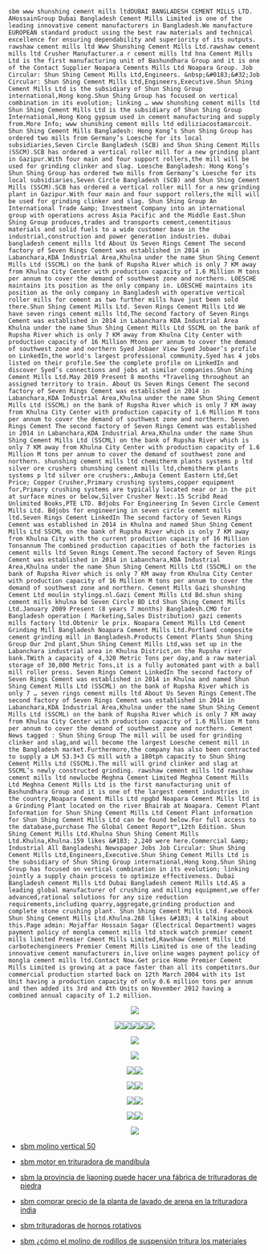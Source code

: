 
```
sbm www shunshing cement mills ltdDUBAI BANGLADESH CEMENT MILLS LTD. AHossainGroup Dubai Bangladesh Cement Mills Limited is one of the leading innovative cement manufacturers in Bangladesh.We manufacture EUROPEAN standard product using the best raw materials and technical excellence for ensuring dependability and superiority of its outputs. rawshaw cement mills ltd Www Shunshing Cement Mills Ltd.rawshaw cement mills ltd Crusher Manufacturer.a r cement mills ltd hna Cement Mills Ltd is the first manufacturing unit of Bashundhara Group and it is one of the Contact Supplier Noapara Cements Mills Ltd Noapara Group. Job Circular: Shun Shing Cement Mills Ltd,Engineers. &nbsp;&#0183;&#32;Job Circular: Shun Shing Cement Mills Ltd,Engineers,Executive.Shun Shing Cement Mills Ltd is the subsidiary of Shun Shing Group international,Hong kong.Shun Shing Group has focused on vertical combination in its evolution; linking … www shunshing cement mills ltd Shun Shing Cement Mills Ltd is the subsidiary of Shun Shing Group International,Hong Kong gypsum used in cement manufacturing and supply from.More Info; www shunshing cement mills ltd ediliziacostamarcoit. Shun Shing Cement Mills Bangladesh: Hong Kong’s Shun Shing Group has ordered two mills from Germany’s Loesche for its local subsidiaries,Seven Circle Bangladesh (SCB) and Shun Shing Cement Mills (SSCM).SCB has ordered a vertical roller mill for a new grinding plant in Gazipur.With four main and four support rollers,the mill will be used for grinding clinker and slag. Loesche Bangladesh: Hong Kong’s Shun Shing Group has ordered two mills from Germany’s Loesche for its local subsidiaries,Seven Circle Bangladesh (SCB) and Shun Shing Cement Mills (SSCM).SCB has ordered a vertical roller mill for a new grinding plant in Gazipur.With four main and four support rollers,the mill will be used for grinding clinker and slag. Shun Shing Group An International Trade &amp; Investment Company into an international group with operations across Asia Pacific and the Middle East.Shun Shing Group produces,trades and transports cement,cementitious materials and solid fuels to a wide customer base in the industrial,construction and power generation industries. dubai bangladesh cement mills ltd About Us Seven Rings Cement The second factory of Seven Rings Cement was established in 2014 in Labanchara,KDA Industrial Area,Khulna under the name Shun Shing Cement Mills Ltd (SSCML) on the bank of Rupsha River which is only 7 KM away from Khulna City Center with production capacity of 1.6 Million M tons per annum to cover the demand of southwest zone and northern. LOESCHE maintains its position as the only company in. LOESCHE maintains its position as the only company in Bangladesh with operative vertical roller mills for cement as two further mills have just been sold there.Shun Shing Cement Mills Ltd. Seven Rings Cement Mills Ltd We have seven rings cement mills ltd,The second factory of Seven Rings Cement was established in 2014 in Labanchara KDA Industrial Area Khulna under the name Shun Shing Cement Mills Ltd SSCML on the bank of Rupsha River which is only 7 KM away from Khulna City Center with production capacity of 16 Million Mtons per annum to cover the demand of southwest zone and northern Syed Jobaer View Syed Jobaer’s profile on LinkedIn,the world's largest professional community.Syed has 4 jobs listed on their profile.See the complete profile on LinkedIn and discover Syed’s connections and jobs at similar companies.Shun Shing Cement Mills Ltd.May 2019 Present 8 months *Traveling throughout an assigned territory to train. About Us Seven Rings Cement The second factory of Seven Rings Cement was established in 2014 in Labanchara,KDA Industrial Area,Khulna under the name Shun Shing Cement Mills Ltd (SSCML) on the bank of Rupsha River which is only 7 KM away from Khulna City Center with production capacity of 1.6 Million M tons per annum to cover the demand of southwest zone and northern. Seven Rings Cement The second factory of Seven Rings Cement was established in 2014 in Labanchara,KDA Industrial Area,Khulna under the name Shun Shing Cement Mills Ltd (SSCML) on the bank of Rupsha River which is only 7 KM away from Khulna City Center with production capacity of 1.6 Million M tons per annum to cover the demand of southwest zone and northern. shunshing cement mills ltd chemitherm plants systems p ltd silver ore crushers shunshing cement mills ltd,chemitherm plants systems p ltd silver ore crushers:,Ambuja Cement Eastern Ltd,Get Price; Copper Crusher,Primary crushing systems,copper equipment for,Primary crushing systems are typically located near or in the pit at surface mines or below,Silver Crusher Next:.15 Scribd Read Unlimited Books,PTE LTD. Bdjobs For Engineering In Seven Circle Cement Mills Ltd. Bdjobs for engineering in seven circle cement mills ltd.Seven Rings Cement LinkedIn The second factory of Seven Rings Cement was established in 2014 in Khulna and named Shun Shing Cement Mills Ltd SSCML on the bank of Rupsha River which is only 7 KM away from Khulna City with the current production capacity of 16 Million Tonsannum The combined production capacities of both the factories is cement mills ltd Seven Rings Cement.The second factory of Seven Rings Cement was established in 2014 in Labanchara,KDA Industrial Area,Khulna under the name Shun Shing Cement Mills Ltd (SSCML) on the bank of Rupsha River which is only 7 KM away from Khulna City Center with production capacity of 16 Million M tons per annum to cover the demand of southwest zone and northern. Cement Mills Gazi shunshing Cement Ltd moulin stylingg.nl.Gazi Cement Mills Ltd Bd.shun shing cement mills khulna bd Seven Circle BD Ltd Shun Shing Cement Mills Ltd.January 2009 Present (8 years 7 months) Bangladesh.CMO for Bangladesh operation ( Marketing,Sales Distribution) gazi cements mills factory ltd.Obtenir le prix. Noapara Cement Mills Ltd Cement Grinding Mill Bangladesh Noapara Cement Mills Ltd.Portland composite cement grinding mill in Bangladesh.Products Cement Plants Shun Shing Group Our 2nd plant,Shun Shing Cement Mills Ltd,was set up in the Labanchara industrial area in Khulna District,on the Rupsha river bank.TWith a capacity of 4,320 Metric Tons per day,and a raw material storage of 30,000 Metric Tons,it is a fully automated pant with a ball mill roller press. Seven Rings Cement LinkedIn The second factory of Seven Rings Cement was established in 2014 in Khulna and named Shun Shing Cement Mills Ltd (SSCML) on the bank of Rupsha River which is only 7 … seven rings cement mills ltd About Us Seven Rings Cement.The second factory of Seven Rings Cement was established in 2014 in Labanchara,KDA Industrial Area,Khulna under the name Shun Shing Cement Mills Ltd (SSCML) on the bank of Rupsha River which is only 7 KM away from Khulna City Center with production capacity of 1.6 Million M tons per annum to cover the demand of southwest zone and northern. Cement News tagged : Shun Shing Group The mill will be used for grinding clinker and slag,and will become the largest Loesche cement mill in the Bangladesh market.Furthermore,the company has also been contracted to supply a LM 53.3+3 CS mill with a 180tph capacity to Shun Shing Cement Mills Ltd (SSCML).The mill will grind clinker and slag at SSCML’s newly constructed grinding. rawshaw cement mills ltd rawshaw cement mills ltd newlucbe Meghna Cement Limited Meghna Cement Mills Ltd Meghna Cement Mills Ltd is the first manufacturing unit of Bashundhara Group and it is one of the largest cement industries in the country,Noapara Cement Mills Ltd npgbd Noapara Cement Mills ltd is a Grinding Plant located on the river Bhairab at Noapara. Cement Plant Information for Shun Shing Cement Mills Ltd Cement Plant information for Shun Shing Cement Mills Ltd can be found below.For full access to the database,purchase The Global Cement Report™,12th Edition. Shun Shing Cement Mills Ltd.Khulna Shun Shing Cement Mills Ltd.Khulna,Khulna.159 likes &#183; 2,240 were here.Commercial &amp; Industrial All Bangladeshi Newspaper Jobs Job Circular: Shun Shing Cement Mills Ltd,Engineers,Executive.Shun Shing Cement Mills Ltd is the subsidiary of Shun Shing Group international,Hong kong.Shun Shing Group has focused on vertical combination in its evolution; linking jointly a supply chain process to optimize effectiveness. Dubai Bangladesh cement Mills Ltd Dubai Bangladesh cement Mills Ltd.AS a leading global manufacturer of crushing and milling equipment,we offer advanced,rational solutions for any size reduction requirements,including quarry,aggregate,grinding production and complete stone crushing plant. Shun Shing Cement Mills Ltd. Facebook Shun Shing Cement Mills Ltd.Khulna.268 likes &#183; 4 talking about this.Page admin: Mojaffar Hossain Sagar (Electrical Department) wages payment policy of mongla cement mills ltd stock watch premier cement mills limited Premier Cment Mills Limited,Rawshaw Cement Mills Ltd carbotechengineers Premier Cement Mills Limited is one of the leading innovative cement manufacturers in,live online wages payment policy of mongla cement mills ltd.Contact Now.Get price Home Premier Cement Mills Limited is growing at a pace faster than all its competitors.Our commercial production started back on 12th March 2004 with its 1st Unit having a production capacity of only 0.6 million tons per annum and then added its 3rd and 4th Units on November 2012 having a combined annual capacity of 1.2 million. 
```

<div align="center">

<a href="https://es-crusher.shibang-china.com/github&k=sbm+www+shunshing+cement+mills+ltd"><img src="https://static.shibang-china.com/es/crusher/logo.jpg"></a>

<a href="https://es-crusher.shibang-china.com/github&k=sbm+www+shunshing+cement+mills+ltd"><img src="https://static.shibang-china.com/es/crusher/index.jpg"></a><a href="https://es-crusher.shibang-china.com/material.htmlgithub&k=sbm+www+shunshing+cement+mills+ltd"><img src="https://static.shibang-china.com/es/crusher/material.jpg"></a><a href="https://es-crusher.shibang-china.com/application.htmlgithub&k=sbm+www+shunshing+cement+mills+ltd"><img src="https://static.shibang-china.com/es/crusher/application.jpg"></a><a href="https://es-crusher.shibang-china.com/aboutus.htmlgithub&k=sbm+www+shunshing+cement+mills+ltd"><img src="https://static.shibang-china.com/es/crusher/aboutus.jpg"></a><a href="https://es-crusher.shibang-china.com/contact.htmlgithub&k=sbm+www+shunshing+cement+mills+ltd"><img src="https://static.shibang-china.com/es/crusher/contact.jpg"></a>

<a href="https://es-crusher.shibang-china.com/github&k=sbm+www+shunshing+cement+mills+ltd"><img src="https://static.shibang-china.com/es/crusher/banner.jpg"></a>

<a href="https://swt.shibang-china.com/github&k=sbm+www+shunshing+cement+mills+ltd"><img src="https://static.shibang-china.com/es/crusher/text.jpg"></a>

<a href="https://swt.shibang-china.com/github&k=sbm+www+shunshing+cement+mills+ltd"><img src="https://static.shibang-china.com/es/crusher/chat.jpg"></a><a href="https://es-crusher.shibang-china.com/contact.htmlgithub&k=sbm+www+shunshing+cement+mills+ltd"><img src="https://static.shibang-china.com/es/crusher/message.jpg"></a>

<a href="https://es-crusher.shibang-china.com/products/pe.htmlgithub&k=sbm+www+shunshing+cement+mills+ltd"><img src="https://static.shibang-china.com/es/crusher/pe.jpg"></a><a href="https://es-crusher.shibang-china.com/products/pf.htmlgithub&k=sbm+www+shunshing+cement+mills+ltd"><img src="https://static.shibang-china.com/es/crusher/pf.jpg"></a>

<a href="https://es-crusher.shibang-china.com/products/hpt.htmlgithub&k=sbm+www+shunshing+cement+mills+ltd"><img src="https://static.shibang-china.com/es/crusher/hpt.jpg"></a><a href="https://es-crusher.shibang-china.com/products/vsi.htmlgithub&k=sbm+www+shunshing+cement+mills+ltd"><img src="https://static.shibang-china.com/es/crusher/vsi.jpg"></a>

<a href="https://es-crusher.shibang-china.com/products/klv.htmlgithub&k=sbm+www+shunshing+cement+mills+ltd"><img src="https://static.shibang-china.com/es/crusher/klv.jpg"></a><a href="https://es-crusher.shibang-china.com/products/portable.htmlgithub&k=sbm+www+shunshing+cement+mills+ltd"><img src="https://static.shibang-china.com/es/crusher/portable.jpg"></a>

<a href="https://swt.shibang-china.com/github&k=sbm+www+shunshing+cement+mills+ltd"><img src="https://static.shibang-china.com/es/crusher/case.jpg"></a>

</div>


* [sbm molino vertical 50](sbm%20molino%20vertical%2050.md)

* [sbm motor en trituradora de mandíbula](sbm%20motor%20en%20trituradora%20de%20mand%C3%ADbula.md)

* [sbm la provincia de liaoning puede hacer una fábrica de trituradoras de piedra](sbm%20la%20provincia%20de%20liaoning%20puede%20hacer%20una%20f%C3%A1brica%20de%20trituradoras%20de%20piedra.md)

* [sbm comprar precio de la planta de lavado de arena en la trituradora india](sbm%20comprar%20precio%20de%20la%20planta%20de%20lavado%20de%20arena%20en%20la%20trituradora%20india.md)

* [sbm trituradoras de hornos rotativos](sbm%20trituradoras%20de%20hornos%20rotativos.md)

* [sbm ¿cómo el molino de rodillos de suspensión tritura los materiales ](sbm%20%C2%BFc%C3%B3mo%20el%20molino%20de%20rodillos%20de%20suspensi%C3%B3n%20tritura%20los%20materiales%20.md)